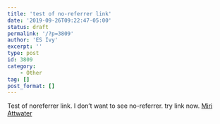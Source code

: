 ```yaml
---
title: 'test of no-referrer link'
date: '2019-09-26T09:22:47-05:00'
status: draft
permalink: '/?p=3809'
author: 'ES Ivy'
excerpt: ''
type: post
id: 3809
category:
    - Other
tag: []
post_format: []
---
```

Test of noreferrer link. I don’t want to see no-referrer. try link now. [Miri Attwater](http://192.168.1.34:4945)